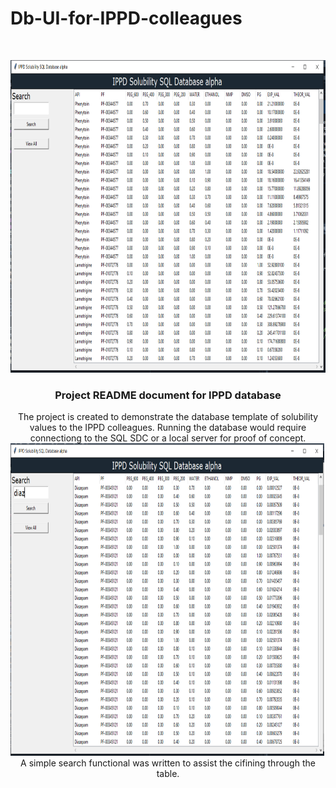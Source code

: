 # Db-UI-for-IPPD-colleagues


<!-- PROJECT LOGO -->
<br />
<p align="center">
  <a href="https://github.com/AlexBoldin/Db-UI-for-IPPD-colleagues/blob/main/README.md">
    <img src="/images_description/GUI1.png" alt="UI created for reading the db." width="800" height="500">
  </a>

  <h3 align="center">Project README document for IPPD database</h3>

  <p align="center">
    The project is created to demonstrate the database template of solubility values to the IPPD colleagues.
    Running the database would require connectiong to the SQL SDC or a local server for proof of concept.
  <img src="/images_description/GUI2.png" alt="UI created for reading the db." width="800" height="500">
    A simple search functional was written to assist the cifining through the table. 
    <br />
  </p>
</p>
